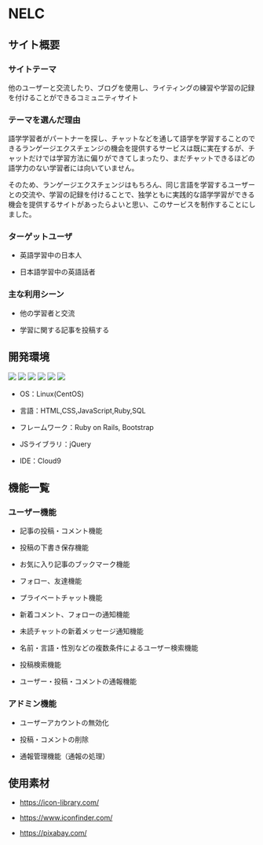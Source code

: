 # NELC

## サイト概要
### サイトテーマ

他のユーザーと交流したり、ブログを使用し、ライティングの練習や学習の記録を付けることができるコミュニティサイト

### テーマを選んだ理由

語学学習者がパートナーを探し、チャットなどを通して語学を学習することのできるランゲージエクスチェンジの機会を提供するサービスは既に実在するが、チャットだけでは学習方法に偏りができてしまったり、まだチャットできるほどの語学力のない学習者には向いていません。

そのため、ランゲージエクスチェンジはもちろん、同じ言語を学習するユーザーとの交流や、学習の記録を付けることで、独学ともに実践的な語学学習ができる機会を提供するサイトがあったらよいと思い、このサービスを制作することにしました。

### ターゲットユーザ

  - 英語学習中の日本人

  - 日本語学習中の英語話者

### 主な利用シーン

  - 他の学習者と交流

  - 学習に関する記事を投稿する

## 開発環境
    
  <img src="https://img.shields.io/badge/Ruby_on_Rails-CC0000?style=for-the-badge&logo=ruby-on-rails&logoColor=white" /> <img src="https://img.shields.io/badge/Ruby-CC342D?style=for-the-badge&logo=ruby&logoColor=white" /> <img src="https://img.shields.io/badge/JavaScript-323330?style=for-the-badge&logo=javascript&logoColor=F7DF1E" /> <img src="https://img.shields.io/badge/jQuery-0769AD?style=for-the-badge&logo=jquery&logoColor=white" /> <img src="https://img.shields.io/badge/SQLite-07405E?style=for-the-badge&logo=sqlite&logoColor=white" /> <img src="https://img.shields.io/badge/Bootstrap-563D7C?style=for-the-badge&logo=bootstrap&logoColor=white" />

  
  - OS：Linux(CentOS)

  - 言語：HTML,CSS,JavaScript,Ruby,SQL

  - フレームワーク：Ruby on Rails, Bootstrap

  - JSライブラリ：jQuery

  - IDE：Cloud9

## 機能一覧
### ユーザー機能

  - 記事の投稿・コメント機能
  
  - 投稿の下書き保存機能

  - お気に入り記事のブックマーク機能

  - フォロー、友達機能

  - プライベートチャット機能

  - 新着コメント、フォローの通知機能

  - 未読チャットの新着メッセージ通知機能

  - 名前・言語・性別などの複数条件によるユーザー検索機能
  
  - 投稿検索機能
  
  - ユーザー・投稿・コメントの通報機能

### アドミン機能

  - ユーザーアカウントの無効化
  
  - 投稿・コメントの削除
  
  - 通報管理機能（通報の処理）

## 使用素材

  - https://icon-library.com/
  
  - https://www.iconfinder.com/
  
  - https://pixabay.com/



